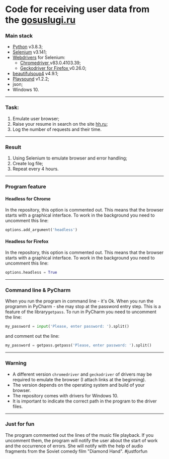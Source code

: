 # Сode for receiving user data from the [gosuslugi.ru](https://www.gosuslugi.ru/ "gosuslugi.ru")
### Main stack
- [Python](https://www.python.org/downloads/ "Python") v3.8.3;
- [Selenium](https://www.selenium.dev/downloads/ "Selenium") v3.141;
- [Webdrivers](https://www.selenium.dev/documentation/en/webdriver/driver_requirements/ "Webdrivers") for Selenium:
	-  [Chromedriver ](https://chromedriver.storage.googleapis.com/index.html "Chromedriver ") v83.0.4103.39;
	- [Geckodriver for Firefox ](https://github.com/mozilla/geckodriver/releases "Geckodriver for Firefox ") v0.26.0;
- [beautifulsoup4](https://pypi.org/project/beautifulsoup4/ "beautifulsoup4") v4.9.1;
- [Playsound](https://pypi.org/project/playsound/) v1.2.2;
- json;
- Windows 10.

------------

### Task:
1. Emulate user browser;
2. Raise your resume in search on the site [hh.ru](https://hh.ru/);
3. Log the number of requests and their time.

------------
### Result
1. Using Selenium to emulate browser and error handling;
2. Create log file;
3. Repeat every 4 hours.

------------

### Program feature
#### Headless for Chrome
In the repository, this option is commented out.
This means that the browser starts with a graphical interface.
To work in the background you need to uncomment this line:
```python
options.add_argument('headless')
```
#### Headless for Firefox
In the repository, this option is commented out.
This means that the browser starts with a graphical interface.
To work in the background you need to uncomment this line:
```python
options.headless = True
```

------------

### Command line & PyCharm
When you run the program in command line - it's Ok.
When you run the programm in PyCharm - she may stop at the password entry step. 
This is a feature of the library`getpass`.
To run in PyCharm you need to uncomment the line:
```python
my_password = input('Please, enter password: ').split()
```
and comment out the line:

```python
my_password = getpass.getpass('Please, enter password: ').split()
```

------------

### Warning
- A different version `chromedriver` and `geckodriver` of drivers may be required to emulate the browser (I attach links at the beginning).
- The version depends on the operating system and build of your browser.
- The repository comes with drivers for Windows 10.
- It is important to indicate the correct path in the program to the driver files.

------------

### Just for fun 
The program commented out the lines of the music file playback. If you uncomment them, the program will notify the user about the start of work and the occurrence of errors.
She will notify with the help of audio fragments from the Soviet comedy film "Diamond Hand". #justforfun